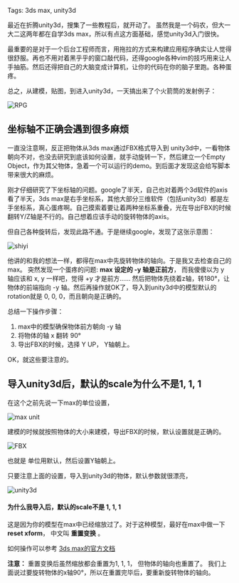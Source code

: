 Tags: 3ds max, unity3d

最近在折腾unity3d，搜集了一些教程后，就开动了。
虽然我是一个码农，但大一大二这两年都在自学3ds max，所以有点这方面基础，感觉unity3d入门很快。

最重要的是对于一个后台工程师而言，用拖拉的方式来构建应用程序确实让人觉得很舒服。再也不用对着黑乎乎的窗口敲代码，还得google各种vim的技巧用来让人手抽筋。然后还得把自己的大脑变成计算机，让你的代码在你的脑子里跑。各种蛋疼。

总之，从建模，贴图，到进入unity3d，一天搞出来了个火箭筒的发射例子：

![RPG][1]

## 坐标轴不正确会遇到很多麻烦

一直没注意啊，反正把物体从3ds max通过FBX格式导入到 unity3d中，一看物体朝向不对，也没去研究到底该如何设置，就手动旋转一下，然后建立一个Empty Object，作为其父物体，急着一个可以运行的demo。到后面才发现这会给写脚本带来很大的麻烦。

刚才仔细研究了下坐标轴的问题。google了半天，自己也对着两个3d软件的axis看了半天，3ds max是右手坐标系，其他大部分三维软件（包括unity3d）都是左手坐标系，真心蛋疼啊。自己摸索着要让着两种坐标系重叠，光在导出FBX的时候翻转Y/Z轴是不行的。自己想着应该手动的旋转物体的axis。

但自己各种旋转后，发现此路不通。于是继续google，发现了这张示意图：

![shiyi][2]

他讲的和我的想法一样，都得在max中先旋转物体的轴向。于是我又去检查自己的max。
突然发现一个蛋疼的问题: **max 设定的 -y 轴是正前方**， 而我傻傻以为 y 轴应该和 x, y 一样吧，觉得 +y 才是前方…… 然后把物体先绕着z轴，转180°，让物体的前端指向 -y 轴。然后再操作就OK了，导入到unity3d中的模型默认的 rotation就是 0, 0, 0，而且朝向是正确的。

总结一下操作步骤：

1.  max中的模型确保物体前方朝向 -y 轴
2.  将物体的轴 x 翻转 90°
3.  导出FBX的时候，选择 Y UP， Y轴朝上。

OK，就这些要注意的。

## 导入unity3d后，默认的scale为什么不是1, 1, 1

在这个之前先说一下max的单位设置，

![max unit][3]

建模的时候就按照物体的大小来建模，导出FBX的时候，默认设置就是正确的。

![FBX][4]

也就是 单位用默认，然后设置Y轴朝上。

只要注意上面的设置，导入到unity3d的物体，默认参数就很漂亮，

![unity3d][5]

#### 为什么我导入后，默认的scale不是 1, 1, 1

这是因为你的模型在max中已经缩放过了。对于这种模型，最好在max中做一下 **reset xform**， 中文叫 **重置变换** 。

如何操作可以参考 [3ds max的官方文档][6]

**注意：**  重置变换后虽然缩放都会重置为1, 1, 1， 但物体的轴向也重置了。
我们上面说过要旋转物体的x轴90°，所以在重置完毕后，要重新旋转物体的轴向。

[1]: http://i1297.photobucket.com/albums/ag23/yueyoum/firstunitywork_zps8b099495.jpg
[2]: http://i1297.photobucket.com/albums/ag23/yueyoum/4phcI_zpse5a68434.jpg
[3]: http://i1297.photobucket.com/albums/ag23/yueyoum/unit_zps0cebe7d9.png
[4]: http://i1297.photobucket.com/albums/ag23/yueyoum/fbx_zpsb88fd467.png
[5]: http://i1297.photobucket.com/albums/ag23/yueyoum/uu_zps6f814779.png
[6]: http://docs.autodesk.com/MAXDES/13/ENU/Autodesk%203ds%20Max%20Design%202011%20Help/index.html?url=./files/WSf742dab041063133-61da5a1f112a1cebf4a-7ff2.htm,topicNumber=d0e45546
